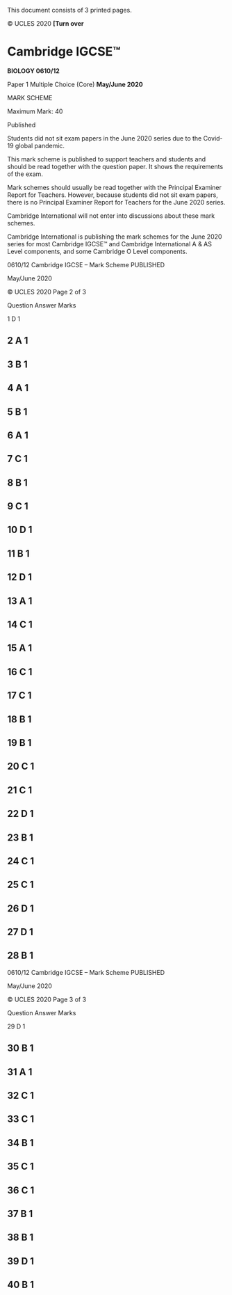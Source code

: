  This document consists of 3 printed pages. 

© UCLES 2020 **[Turn over** 

# Cambridge IGCSE™ 

**BIOLOGY 0610/12** 

Paper 1 Multiple Choice (Core) **May/June 2020** 

MARK SCHEME 

Maximum Mark: 40 

 Published 

Students did not sit exam papers in the June 2020 series due to the Covid-19 global pandemic. 

This mark scheme is published to support teachers and students and should be read together with the question paper. It shows the requirements of the exam. 

Mark schemes should usually be read together with the Principal Examiner Report for Teachers. However, because students did not sit exam papers, there is no Principal Examiner Report for Teachers for the June 2020 series. 

Cambridge International will not enter into discussions about these mark schemes. 

Cambridge International is publishing the mark schemes for the June 2020 series for most Cambridge IGCSE™ and Cambridge International A & AS Level components, and some Cambridge O Level components. 


0610/12 Cambridge IGCSE – Mark Scheme PUBLISHED 

 May/June 2020 

© UCLES 2020 Page 2 of 3 

 Question Answer Marks 

 1 D 1 

## 2 A 1 

## 3 B 1 

## 4 A 1 

## 5 B 1 

## 6 A 1 

## 7 C 1 

## 8 B 1 

## 9 C 1 

## 10 D 1 

## 11 B 1 

## 12 D 1 

## 13 A 1 

## 14 C 1 

## 15 A 1 

## 16 C 1 

## 17 C 1 

## 18 B 1 

## 19 B 1 

## 20 C 1 

## 21 C 1 

## 22 D 1 

## 23 B 1 

## 24 C 1 

## 25 C 1 

## 26 D 1 

## 27 D 1 

## 28 B 1 


0610/12 Cambridge IGCSE – Mark Scheme PUBLISHED 

 May/June 2020 

© UCLES 2020 Page 3 of 3 

 Question Answer Marks 

 29 D 1 

## 30 B 1 

## 31 A 1 

## 32 C 1 

## 33 C 1 

## 34 B 1 

## 35 C 1 

## 36 C 1 

## 37 B 1 

## 38 B 1 

## 39 D 1 

## 40 B 1 


